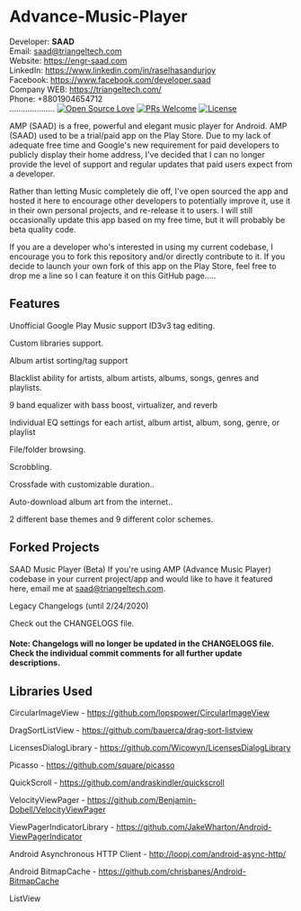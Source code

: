 # Advance-Music-Player

Developer: <b>SAAD</b> <br>
Email: saad@triangeltech.com<br>
Website: https://engr-saad.com <br>
LinkedIn: https://www.linkedin.com/in/raselhasandurjoy<br>
Facebook: https://www.facebook.com/developer.saad<br>
Company WEB: https://triangeltech.com/ <br>
Phone: +8801904654712<br>
....................
[![Open Source Love](https://badges.frapsoft.com/os/v2/open-source.svg?v=102)](https://github.com/raselhasandurjoy/Advance-Music-Player)
[![PRs Welcome](https://img.shields.io/badge/PRs-welcome-brightgreen.svg?style=flat-square)](http://makeapullrequest.com)
[![License](https://img.shields.io/badge/License-Apache%202.0-blue.svg)](https://opensource.org/licenses/Apache-2.0)

AMP (SAAD) is a free, powerful and elegant music player for Android. AMP (SAAD) used to be a trial/paid app on the Play Store. Due to my lack of adequate free time and Google's new requirement for paid developers to publicly display their home address, I've decided that I can no longer provide the level of support and regular updates that paid users expect from a developer.

Rather than letting Music completely die off, I've open sourced the app and hosted it here to encourage other developers to potentially improve it, use it in their own personal projects, and re-release it to users. I will still occasionally update this app based on my free time, but it will probably be beta quality code.

If you are a developer who's interested in using my current codebase, I encourage you to fork this repository and/or directly contribute to it. If you decide to launch your own fork of this app on the Play Store, feel free to drop me a line so I can feature it on this GitHub page.....

## Features
Unofficial Google Play Music support
ID3v3 tag editing.

Custom libraries support.

Album artist sorting/tag support

Blacklist ability for artists, album artists, albums, songs, genres and playlists.

9 band equalizer with bass boost, virtualizer, and reverb

Individual EQ settings for each artist, album artist, album, song, genre, or playlist

File/folder browsing.

Scrobbling.

Crossfade with customizable duration..

Auto-download album art from the internet..

2 different base themes and 9 different color schemes.

## Forked Projects
SAAD Music Player (Beta)
If you're using AMP (Advance Music Player) codebase in your current project/app and would like to have it featured here, email me at saad@triangeltech.com.

Legacy Changelogs (until 2/24/2020)

Check out the CHANGELOGS file.


#### Note: Changelogs will no longer be updated in the CHANGELOGS file. Check the individual commit comments for all further update descriptions.


## Libraries Used
CircularImageView - https://github.com/lopspower/CircularImageView

DragSortListView - https://github.com/bauerca/drag-sort-listview

LicensesDialogLibrary - https://github.com/Wicowyn/LicensesDialogLibrary

Picasso - https://github.com/square/picasso

QuickScroll - https://github.com/andraskindler/quickscroll

VelocityViewPager - https://github.com/Benjamin-Dobell/VelocityViewPager

ViewPagerIndicatorLibrary - https://github.com/JakeWharton/Android-ViewPagerIndicator

Android Asynchronous HTTP Client - http://loopj.com/android-async-http/

Android BitmapCache - https://github.com/chrisbanes/Android-BitmapCache

ListView
